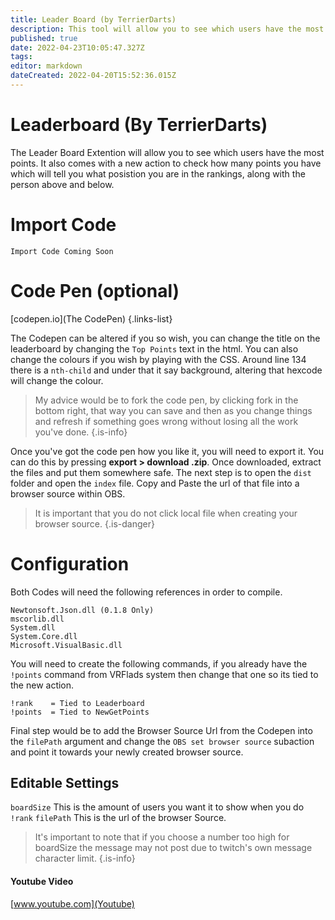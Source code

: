 ```yaml
---
title: Leader Board (by TerrierDarts)
description: This tool will allow you to see which users have the most points, it comes with a codepen for visuals of Top 5 but you can post in chat up to 20 people. Twitch Character Limit may prevent more.
published: true
date: 2022-04-23T10:05:47.327Z
tags: 
editor: markdown
dateCreated: 2022-04-20T15:52:36.015Z
---
```


# Leaderboard (By TerrierDarts)

The Leader Board Extention will allow you to see which users have the most points. It also comes with a new action to check how many points you have which will tell you what posistion you are in the rankings, along with the person above and below.

# Import Code
```
Import Code Coming Soon
```

# Code Pen (optional)

[codepen.io](The CodePen)
{.links-list}

The Codepen can be altered if you so wish, you can change the title on the leaderboard by changing the `Top Points` text in the html. You can also change the colours if you wish by playing with the CSS. Around line 134 there is a `nth-child` and under that it say background, altering that hexcode will change the colour.

> My advice would be to fork the code pen, by clicking fork in the bottom right, that way you can save and then as you change things and refresh if something goes wrong without losing all the work you've done.
{.is-info}

Once you've got the code pen how you like it, you will need to export it. You can do this by pressing **export > download .zip**. Once downloaded, extract the files and put them somewhere safe. The next step is to open the `dist` folder and open the `index` file. Copy and Paste the url of that file into a browser source within OBS.

> It is important that you do not click local file when creating your browser source.
{.is-danger}

# Configuration

Both Codes will need the following references in order to compile.
```
Newtonsoft.Json.dll (0.1.8 Only)
mscorlib.dll
System.dll
System.Core.dll
Microsoft.VisualBasic.dll
```

You will need to create the following commands, if you already have the `!points` command from VRFlads system then change that one so its tied to the new action.
```
!rank    = Tied to Leaderboard
!points  = Tied to NewGetPoints
```

Final step would be to add the Browser Source Url from the Codepen into the `filePath` argument and change the `OBS set browser source` subaction and point it towards your newly created browser source. 

## Editable Settings
`boardSize` This is the amount of users you want it to show when you do `!rank` 
`filePath` This is the url of the browser Source.

> It's important to note that if you choose a number too high for boardSize the message may not post due to twitch's own message character limit. 
{.is-info}

#### Youtube Video
[www.youtube.com](Youtube)
